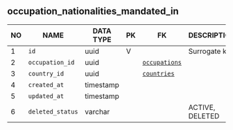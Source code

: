 occupation_nationalities_mandated_in
----------------------------


NO | NAME | DATA TYPE | PK | FK | DESCRIPTION            
---|------|-----------|----|----|-------------
1|`id` | uuid | V |  | Surrogate key
2|`occupation_id` | uuid |  | [`occupations`](occupations.md) | 
3|`country_id` | uuid |  | [`countries`](countries.md) | 
4|`created_at` | timestamp |  |  | 
5|`updated_at` | timestamp |  |  | 
6|`deleted_status` | varchar |  |  | ACTIVE, DELETED
